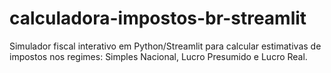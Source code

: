 # calculadora-impostos-br-streamlit
Simulador fiscal interativo em Python/Streamlit para calcular estimativas de impostos nos regimes: Simples Nacional, Lucro Presumido e Lucro Real.

